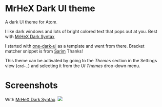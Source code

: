 # MrHeX Dark UI theme

A dark UI theme for Atom.

I like dark windows and lots of bright colored text that pops out at you.
Best with [MrHeX Dark Syntax](https://github.com/xMrHeX/mrhex-dark-syntax)

I started with [one-dark-ui](https://atom.io/themes/one-dark-ui) as a template and went from there.
Bracket matcher snippet is from [Sarim](https://discuss.atom.io/users/sarim) Thanks!

This theme can be activated by going to
the _Themes_ section in the Settings view (`cmd-,`) and selecting it from the
_UI Themes_ drop-down menu.

# Screenshots

With [MrHeX Dark Syntax](https://github.com/xMrHeX/mrhex-dark-syntax).
![](http://i.imgur.com/uFmhMUQ.png)
